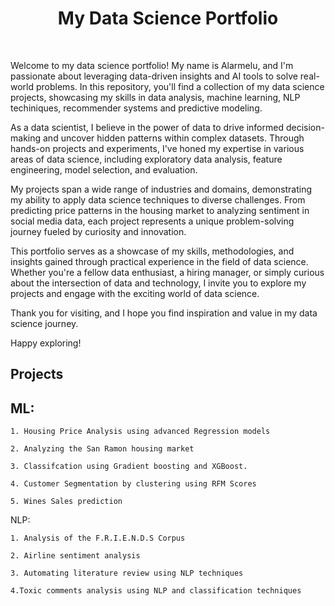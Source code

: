 <h1 align="center"> My Data Science Portfolio </h1> <br>

Welcome to my data science portfolio! My name is Alarmelu, and I'm passionate about leveraging data-driven insights and AI tools to solve real-world problems. 
In this repository, you'll find a collection of my data science projects, showcasing my skills in data analysis, machine learning, NLP techiniques, recommender systems and predictive modeling.

As a data scientist, I believe in the power of data to drive informed decision-making and uncover hidden patterns within complex datasets. Through hands-on projects and experiments, I've honed my expertise in various areas of data science, including exploratory data analysis, feature engineering, model selection, and evaluation.

My projects span a wide range of industries and domains, demonstrating my ability to apply data science techniques to diverse challenges. From predicting price patterns in the housing market to  analyzing sentiment in social media data, each project represents a unique problem-solving journey fueled by curiosity and innovation.

This portfolio serves as a showcase of my skills, methodologies, and insights gained through practical experience in the field of data science. Whether you're a fellow data enthusiast, a hiring manager, or simply curious about the intersection of data and technology, I invite you to explore my projects and engage with the exciting world of data science.

Thank you for visiting, and I hope you find inspiration and value in my data science journey.

Happy exploring!

## Projects

## ML:
  
    1. Housing Price Analysis using advanced Regression models
    
    2. Analyzing the San Ramon housing market

    3. Classifcation using Gradient boosting and XGBoost.

    4. Customer Segmentation by clustering using RFM Scores

    5. Wines Sales prediction
    
 NLP:
 
    1. Analysis of the F.R.I.E.N.D.S Corpus
    
    2. Airline sentiment analysis
    
    3. Automating literature review using NLP techniques

    4.Toxic comments analysis using NLP and classification techniques
